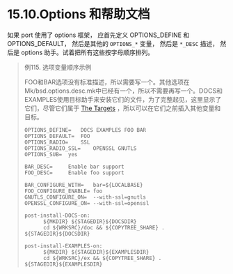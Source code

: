 # 15.10.Options 和帮助文档

如果 port 使用了 options 框架， 应首先定义 OPTIONS_DEFINE 和 OPTIONS_DEFAULT， 然后是其他的 `OPTIONS_*` 变量， 然后是 `*_DESC` 描述， 然后是 options 助手。试着把所有这些按字母顺序排列。

> 例115. 选项变量顺序示例
>
> FOO和BAR选项没有标准描述，所以需要写一个。其他选项在Mk/bsd.options.desc.mk中已经有一个，所以不需要再写一个。DOCS和EXAMPLES使用目标助手来安装它们的文件，为了完整起见，这里显示了它们，尽管它们属于 [The Targets](https://docs.freebsd.org/en/books/porters-handbook/book/#porting-order-targets) ，所以可以在它们之前插入其他变量和目标。
>
> ```
> OPTIONS_DEFINE=	DOCS EXAMPLES FOO BAR
> OPTIONS_DEFAULT=	FOO
> OPTIONS_RADIO=	SSL
> OPTIONS_RADIO_SSL=    OPENSSL GNUTLS
> OPTIONS_SUB=	yes
> 
> BAR_DESC=		Enable bar support
> FOO_DESC=		Enable foo support
> 
> BAR_CONFIGURE_WITH=	bar=${LOCALBASE}
> FOO_CONFIGURE_ENABLE=	foo
> GNUTLS_CONFIGURE_ON=	--with-ssl=gnutls
> OPENSSL_CONFIGURE_ON=	--with-ssl=openssl
> 
> post-install-DOCS-on:
>       ${MKDIR} ${STAGEDIR}${DOCSDIR}
>       cd ${WRKSRC}/doc && ${COPYTREE_SHARE} . ${STAGEDIR}${DOCSDIR}
> 
> post-install-EXAMPLES-on:
>       ${MKDIR} ${STAGEDIR}${EXAMPLESDIR}
>       cd ${WRKSRC}/ex && ${COPYTREE_SHARE} . ${STAGEDIR}${EXAMPLESDIR}
> ```

